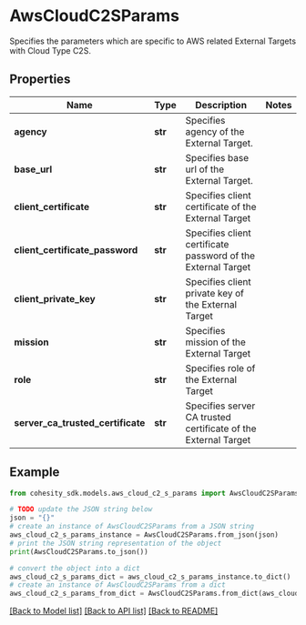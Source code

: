 # AwsCloudC2SParams

Specifies the parameters which are specific to AWS related External Targets with Cloud Type C2S.

## Properties

Name | Type | Description | Notes
------------ | ------------- | ------------- | -------------
**agency** | **str** | Specifies agency of the External Target. | 
**base_url** | **str** | Specifies base url of the External Target. | 
**client_certificate** | **str** | Specifies client certificate of the External Target | 
**client_certificate_password** | **str** | Specifies client certificate password of the External Target | 
**client_private_key** | **str** | Specifies client private key of the External Target | 
**mission** | **str** | Specifies mission of the External Target | 
**role** | **str** | Specifies role of the External Target | 
**server_ca_trusted_certificate** | **str** | Specifies server CA trusted certificate of the External Target | 

## Example

```python
from cohesity_sdk.models.aws_cloud_c2_s_params import AwsCloudC2SParams

# TODO update the JSON string below
json = "{}"
# create an instance of AwsCloudC2SParams from a JSON string
aws_cloud_c2_s_params_instance = AwsCloudC2SParams.from_json(json)
# print the JSON string representation of the object
print(AwsCloudC2SParams.to_json())

# convert the object into a dict
aws_cloud_c2_s_params_dict = aws_cloud_c2_s_params_instance.to_dict()
# create an instance of AwsCloudC2SParams from a dict
aws_cloud_c2_s_params_from_dict = AwsCloudC2SParams.from_dict(aws_cloud_c2_s_params_dict)
```
[[Back to Model list]](../README.md#documentation-for-models) [[Back to API list]](../README.md#documentation-for-api-endpoints) [[Back to README]](../README.md)


